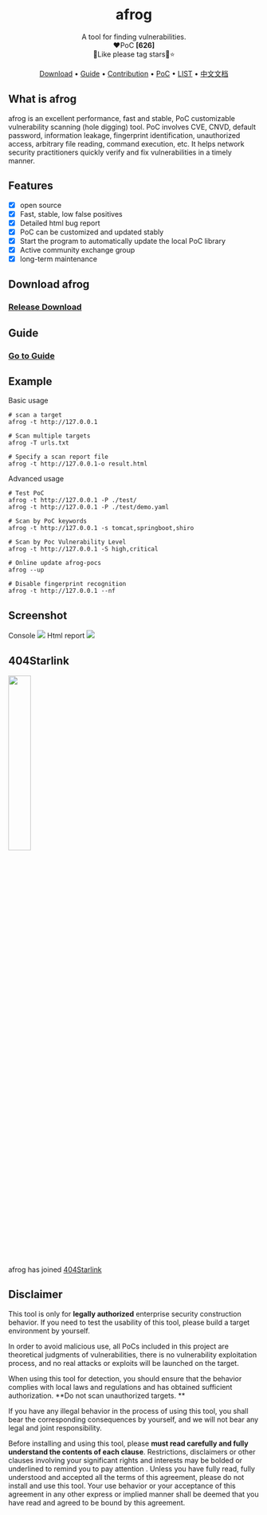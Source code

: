 <h1 align="center">afrog</h1>
<p align="center">A tool for finding vulnerabilities.<br/>❤️PoC <b>[626]</b> <br/>🐸Like please tag stars🌟⭐</p>

<p align="center" dir="auto">
  <a href="https://github.com/zan8in/afrog/releases">Download</a> •
  <a href="https://github.com/zan8in/afrog/blob/main/docs/GUIDE.md">Guide</a> •
  <a href="https://github.com/zan8in/afrog/blob/main/docs/CONTRIBUTION.md">Contribution</a> •
  <a href="https://github.com/zan8in/afrog/tree/main/pocs/afrog-pocs">PoC</a> •
  <a href="https://github.com/zan8in/afrog/blob/main/docs/POCLIST.md">LIST</a> •
  <a href="https://github.com/zan8in/afrog">中文文档</a>
</p>


## What is afrog

afrog is an excellent performance, fast and stable, PoC customizable vulnerability scanning (hole digging) tool. PoC involves CVE, CNVD, default password, information leakage, fingerprint identification, unauthorized access, arbitrary file reading, command execution, etc. It helps network security practitioners quickly verify and fix vulnerabilities in a timely manner.

## Features

* [x] open source
* [x] Fast, stable, low false positives
* [x] Detailed html bug report
* [x] PoC can be customized and updated stably 
* [x] Start the program to automatically update the local PoC library  
* [x] Active community exchange group
* [x] long-term maintenance

## Download afrog

### [Release Download](https://github.com/zan8in/afrog/releases)

## Guide

### [Go to Guide](https://github.com/zan8in/afrog/blob/main/GUIDE_en.md)

## Example

Basic usage
```
# scan a target
afrog -t http://127.0.0.1

# Scan multiple targets
afrog -T urls.txt

# Specify a scan report file
afrog -t http://127.0.0.1-o result.html
```

Advanced usage

```
# Test PoC 
afrog -t http://127.0.0.1 -P ./test/ 
afrog -t http://127.0.0.1 -P ./test/demo.yaml 

# Scan by PoC keywords 
afrog -t http://127.0.0.1 -s tomcat,springboot,shiro 

# Scan by Poc Vulnerability Level 
afrog -t http://127.0.0.1 -S high,critical 

# Online update afrog-pocs 
afrog --up 

# Disable fingerprint recognition 
afrog -t http://127.0.0.1 --nf
```
## Screenshot
Console
![](https://github.com/zan8in/afrog/blob/main/images/scan-new.png)
Html report
![](https://github.com/zan8in/afrog/blob/main/images/report-new.png)

## 404Starlink
<img src="https://github.com/knownsec/404StarLink-Project/raw/master/logo.png" width="30%">

afrog has joined [404Starlink](https://github.com/knownsec/404StarLink)

## Disclaimer

This tool is only for **legally authorized** enterprise security construction behavior. If you need to test the usability of this tool, please build a target environment by yourself.

In order to avoid malicious use, all PoCs included in this project are theoretical judgments of vulnerabilities, there is no vulnerability exploitation process, and no real attacks or exploits will be launched on the target.

When using this tool for detection, you should ensure that the behavior complies with local laws and regulations and has obtained sufficient authorization. **Do not scan unauthorized targets. **

If you have any illegal behavior in the process of using this tool, you shall bear the corresponding consequences by yourself, and we will not bear any legal and joint responsibility.

Before installing and using this tool, please **must read carefully and fully understand the contents of each clause**. Restrictions, disclaimers or other clauses involving your significant rights and interests may be bolded or underlined to remind you to pay attention . Unless you have fully read, fully understood and accepted all the terms of this agreement, please do not install and use this tool. Your use behavior or your acceptance of this agreement in any other express or implied manner shall be deemed that you have read and agreed to be bound by this agreement.

